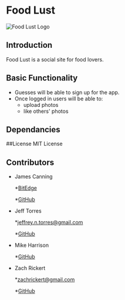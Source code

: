 # Food Lust
![Food Lust Logo](https://avatars2.githubusercontent.com/u/22508428?v=3&s=200)

## Introduction
Food Lust is a social site for food lovers.

## Basic Functionality
* Guesses will be able to sign up for the app.
* Once logged in users will be able to:
    * upload photos
    * like others' photos

## Dependancies

##License
MIT License

## Contributors
* James Canning

    *[BitEdge](https://www.bitedge.co/)

    *[GitHub](https://github.com/bitedgeco)

* Jeff Torres

    *[jeffrey.n.torres@gmail.com](mailto:jeffrey.n.torres@gmail.com)

    *[GitHub](https://github.com/ilikesounds)

* Mike Harrison

    *[GitHub](https://github.com/)

* Zach Rickert

    *[zachrickert@gmail.com](mailto:zachrickert@gmail.com)
    
    *[GitHub](https://github.com/zachrickert)


